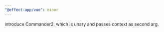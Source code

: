```yaml
---
"@effect-app/vue": minor
---
```


introduce Commander2, which is unary and passes context as second arg.
